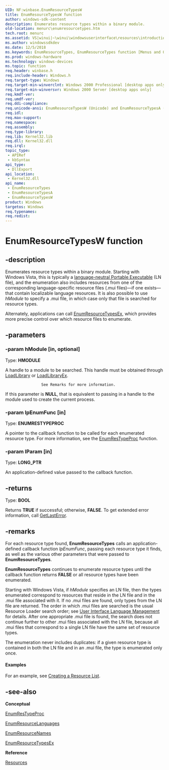 ```yaml
---
UID: NF:winbase.EnumResourceTypesW
title: EnumResourceTypesW function
author: windows-sdk-content
description: Enumerates resource types within a binary module.
old-location: menurc\enumresourcetypes.htm
tech.root: menurc
ms.assetid: VS|winui|~\winui\windowsuserinterface\resources\introductiontoresources\resourcereference\resourcefunctions\enumresourcetypes.htm
ms.author: windowssdkdev
ms.date: 12/5/2018
ms.keywords: EnumResourceTypes, EnumResourceTypes function [Menus and Other Resources], EnumResourceTypesA, EnumResourceTypesW, _win32_EnumResourceTypes, _win32_enumresourcetypes_cpp, menurc.enumresourcetypes, winbase/EnumResourceTypes, winbase/EnumResourceTypesA, winbase/EnumResourceTypesW, winui._win32_enumresourcetypes
ms.prod: windows-hardware
ms.technology: windows-devices
ms.topic: function
req.header: winbase.h
req.include-header: Windows.h
req.target-type: Windows
req.target-min-winverclnt: Windows 2000 Professional [desktop apps only]
req.target-min-winversvr: Windows 2000 Server [desktop apps only]
req.kmdf-ver: 
req.umdf-ver: 
req.ddi-compliance: 
req.unicode-ansi: EnumResourceTypesW (Unicode) and EnumResourceTypesA (ANSI)
req.idl: 
req.max-support: 
req.namespace: 
req.assembly: 
req.type-library: 
req.lib: Kernel32.lib
req.dll: Kernel32.dll
req.irql: 
topic_type:
 - APIRef
 - kbSyntax
api_type:
 - DllExport
api_location:
 - Kernel32.dll
api_name:
 - EnumResourceTypes
 - EnumResourceTypesA
 - EnumResourceTypesW
product: Windows
targetos: Windows
req.typenames: 
req.redist: 
---
```


# EnumResourceTypesW function


## -description


Enumerates resource types within a binary module. Starting with Windows Vista, this is typically a <a href="https://msdn.microsoft.com/4d8b769d-0830-4e4e-b284-ce0b21dfe5d4">language-neutral Portable Executable</a> (LN file), and the enumeration also includes resources from one of the corresponding language-specific resource files (.mui files)—if one exists—that contain localizable language resources. It is also possible to use <i>hModule</i> to specify a .mui file, in which case only that file is searched for resource types.

Alternately, applications can call <a href="https://msdn.microsoft.com/212ee064-b5d1-4309-9ee0-72340dd69328">EnumResourceTypesEx</a>, which provides more precise control over which resource files to enumerate.


## -parameters




### -param hModule [in, optional]

Type: <b>HMODULE</b>

A handle to a module to be searched. This handle must be obtained through <a href="https://msdn.microsoft.com/d936b4dd-058c-48e1-834b-b47ef6d8ef65">LoadLibrary</a> or <a href="https://msdn.microsoft.com/4fc699ca-6ffb-4954-9b72-1b827d558563">LoadLibraryEx</a>.
					
                    See Remarks for more information.

If this parameter is <b>NULL</b>, that is equivalent to passing in a handle to the module used to create the current process.


### -param lpEnumFunc [in]

Type: <b>ENUMRESTYPEPROC</b>

A pointer to the callback function to be called for each enumerated resource type. For more information, see the <a href="https://msdn.microsoft.com/98f957a8-18c7-46f3-989c-b2a019dff33f">EnumResTypeProc</a> function.


### -param lParam [in]

Type: <b>LONG_PTR</b>

An application-defined value passed to the callback function.


## -returns



Type: <b>BOOL</b>

Returns <b>TRUE</b> if successful; otherwise, <b>FALSE</b>. To get extended error information, call <a href="https://msdn.microsoft.com/d852e148-985c-416f-a5a7-27b6914b45d4">GetLastError</a>.




## -remarks



For each resource type found, <b>EnumResourceTypes</b> calls an application-defined callback function <i>lpEnumFunc</i>, passing each resource type it finds, as well as the various other parameters that were passed to <b>EnumResourceTypes</b>.

<b>EnumResourceTypes</b> continues to enumerate resource types until the callback function returns <b>FALSE</b> or all resource types have been enumerated.

Starting with Windows Vista, if <i>hModule</i> specifies an LN file, then the types enumerated correspond to resources that reside in the LN file and in the .mui file associated with it. If no .mui files are found, only types from the LN file are returned. The order in which .mui files are searched is the usual Resource Loader search order; see <a href="https://msdn.microsoft.com/ae8ab98f-dc3b-414d-85c9-6bf204c2f776">User Interface Language Management</a> for details. After one appropriate .mui file is found, the search does not continue further to other .mui files associated with the LN file, because all .mui files that correspond to a single LN file have the same set of resource types.

The enumeration never includes duplicates: if a given resource type is contained in both the LN file and in an .mui file, the type is enumerated only once.


#### Examples

For an example, see <a href="using_resources.htm">Creating a Resource List</a>.

<div class="code"></div>



## -see-also




<b>Conceptual</b>



<a href="https://msdn.microsoft.com/98f957a8-18c7-46f3-989c-b2a019dff33f">EnumResTypeProc</a>



<a href="https://msdn.microsoft.com/8e47d8df-e3ce-4125-aa77-8098a060f4aa">EnumResourceLanguages</a>



<a href="https://msdn.microsoft.com/f64c766c-735f-43b7-84f9-339313c98ad3">EnumResourceNames</a>



<a href="https://msdn.microsoft.com/212ee064-b5d1-4309-9ee0-72340dd69328">EnumResourceTypesEx</a>



<b>Reference</b>



<a href="https://msdn.microsoft.com/ff321356-c999-4021-a537-fbe863996e24">Resources</a>
 

 

